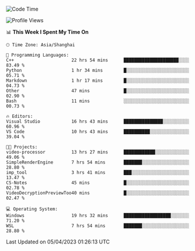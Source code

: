 <!--START_SECTION:waka-->
![Code Time](http://img.shields.io/badge/Code%20Time-838%20hrs%2055%20mins-blue)

![Profile Views](http://img.shields.io/badge/Profile%20Views-4-blue)

📊 **This Week I Spent My Time On** 

```text
🕑︎ Time Zone: Asia/Shanghai

💬 Programming Languages: 
C++                      22 hrs 54 mins      █████████████████████░░░░   83.49 % 
Python                   1 hr 34 mins        █░░░░░░░░░░░░░░░░░░░░░░░░   05.71 % 
Markdown                 1 hr 17 mins        █░░░░░░░░░░░░░░░░░░░░░░░░   04.73 % 
Other                    47 mins             █░░░░░░░░░░░░░░░░░░░░░░░░   02.90 % 
Bash                     11 mins             ░░░░░░░░░░░░░░░░░░░░░░░░░   00.73 % 

🔥 Editors: 
Visual Studio            16 hrs 43 mins      ███████████████░░░░░░░░░░   60.96 % 
VS Code                  10 hrs 43 mins      ██████████░░░░░░░░░░░░░░░   39.04 % 

🐱‍💻 Projects: 
video-processor          13 hrs 27 mins      ████████████░░░░░░░░░░░░░   49.06 % 
SimpleRenderEngine       7 hrs 54 mins       ███████░░░░░░░░░░░░░░░░░░   28.80 % 
imp_tool                 3 hrs 41 mins       ███░░░░░░░░░░░░░░░░░░░░░░   13.47 % 
CS-Notes                 45 mins             █░░░░░░░░░░░░░░░░░░░░░░░░   02.78 % 
VideoDecryptionPreviewToo40 mins             █░░░░░░░░░░░░░░░░░░░░░░░░   02.47 % 

💻 Operating System: 
Windows                  19 hrs 32 mins      ██████████████████░░░░░░░   71.20 % 
WSL                      7 hrs 54 mins       ███████░░░░░░░░░░░░░░░░░░   28.80 % 
```


 Last Updated on 05/04/2023 01:26:13 UTC
<!--END_SECTION:waka-->